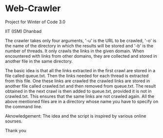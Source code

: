 # Web-Crawler
Project for Winter of Code 3.0

IIT (ISM) Dhanbad

The crawler takes only four arguments, '-u' is the URL to be crawled, '-o' is the name of the directory in which the results will be stored and '-b' is the number of threads.
It only crawls the links in the given domain. When encountered with links from other domains, they are collected and stored in another file in the same directory.

The basic idea is that all the links extracted in the first crawl are stored in a file called queue.txt. Then the links needed for each thread is extracted from this file. One these links are crawled the crawled links are stored in another file called crawled.txt and then removed from queue.txt. The result obtained in the next crawl is then added to queue.txt, provided it is not in crawled.txt. This ensures that the same links are not crawled again. All the above mentioned files are in a directory whose name you have to specify on the command line.

Aknowledgement: The idea and the script is inspired by various online sourses.

Thank you
